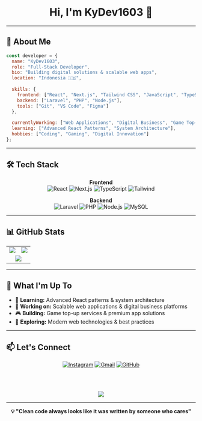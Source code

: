 <div align="center">

# Hi, I'm **KyDev1603** 👋
</div>

---

## 🚀 **About Me**

```javascript
const developer = {
  name: "KyDev1603",
  role: "Full-Stack Developer", 
  bio: "Building digital solutions & scalable web apps",
  location: "Indonesia 🇮🇩",
  
  skills: {
    frontend: ["React", "Next.js", "Tailwind CSS", "JavaScript", "TypeScript"],
    backend: ["Laravel", "PHP", "Node.js"],
    tools: ["Git", "VS Code", "Figma"]
  },
  
  currentlyWorking: ["Web Applications", "Digital Business", "Game Top-up Services"],
  learning: ["Advanced React Patterns", "System Architecture"],
  hobbies: ["Coding", "Gaming", "Digital Innovation"]
};
```

---

## 🛠️ **Tech Stack**

<div align="center">

**Frontend**  
![React](https://img.shields.io/badge/React-20232A?style=flat-square&logo=react&logoColor=61DAFB)
![Next.js](https://img.shields.io/badge/Next.js-000000?style=flat-square&logo=next.js&logoColor=white)
![TypeScript](https://img.shields.io/badge/TypeScript-007ACC?style=flat-square&logo=typescript&logoColor=white)
![Tailwind](https://img.shields.io/badge/Tailwind_CSS-38B2AC?style=flat-square&logo=tailwind-css&logoColor=white)

**Backend**  
![Laravel](https://img.shields.io/badge/Laravel-FF2D20?style=flat-square&logo=laravel&logoColor=white)
![PHP](https://img.shields.io/badge/PHP-777BB4?style=flat-square&logo=php&logoColor=white)
![Node.js](https://img.shields.io/badge/Node.js-43853D?style=flat-square&logo=node.js&logoColor=white)
![MySQL](https://img.shields.io/badge/MySQL-00000F?style=flat-square&logo=mysql&logoColor=white)

</div>

---

## 📊 **GitHub Stats**

<div align="center">
<table>
<tr>
<td width="50%">

<img src="https://github-readme-stats.vercel.app/api?username=KyDev1603&show_icons=true&theme=tokyonight&hide_border=true&bg_color=0D1117&title_color=00D4FF&icon_color=00D4FF&text_color=C9D1D9" />

</td>
<td width="50%">

<img src="https://github-readme-streak-stats.herokuapp.com/?user=KyDev1603&theme=tokyonight&hide_border=true&background=0D1117&stroke=00D4FF&ring=00D4FF&fire=FF6B35&currStreakLabel=C9D1D9" />

</td>
</tr>
<tr>
<td colspan="2" align="center">

<img src="https://github-readme-stats.vercel.app/api/top-langs/?username=KyDev1603&layout=compact&theme=tokyonight&hide_border=true&bg_color=0D1117&title_color=00D4FF&text_color=C9D1D9&langs_count=6" />

</td>
</tr>
</table>
</div>

---

## 🎯 **What I'm Up To**

- 🌱 **Learning:** Advanced React patterns & system architecture
- 💼 **Working on:** Scalable web applications & digital business platforms
- 🎮 **Building:** Game top-up services & premium app solutions
- 🚀 **Exploring:** Modern web technologies & best practices

---

## 📫 **Let's Connect**

<div align="center">

[![Instagram](https://img.shields.io/badge/-langnrxy-E4405F?style=for-the-badge&logo=instagram&logoColor=white)](https://instagram.com/langnrxy)
[![Gmail](https://img.shields.io/badge/-rizkygalang729@gmail.com-D14836?style=for-the-badge&logo=gmail&logoColor=white)](mailto:rizkygalang729@gmail.com)
[![GitHub](https://img.shields.io/badge/-KyDev1603-181717?style=for-the-badge&logo=github&logoColor=white)](https://github.com/KyDev1603)

<br><br>

<img src="https://komarev.com/ghpvc/?username=KyDev1603&style=for-the-badge&color=00D4FF&labelColor=000000" />

</div>

---

<div align="center">

**💡 "Clean code always looks like it was written by someone who cares"**

</div>
